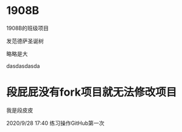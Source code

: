 # 1908B
1908B的班级项目

发范德萨圣诞树


略略是大

dasdasdasda

段屁屁没有fork项目就无法修改项目
=======
我是段皮皮

2020/9/28 17:40 练习操作GitHub第一次
